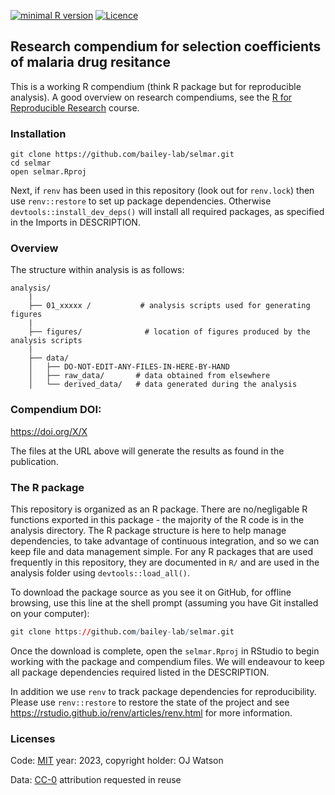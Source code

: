 
<!-- README.md is generated from README.Rmd. Please edit that file -->

[![minimal R
version](https://img.shields.io/badge/R%3E%3D-4.2.3-brightgreen.svg)](https://cran.r-project.org/)
[![Licence](https://img.shields.io/github/license/mashape/apistatus.svg)](http://choosealicense.com/licenses/mit/)

## Research compendium for selection coefficients of malaria drug resitance

This is a working R compendium (think R package but for reproducible
analysis). A good overview on research compendiums, see the [R for
Reproducible Research](https://annakrystalli.me/rrresearch/index.html)
course.

### Installation

    git clone https://github.com/bailey-lab/selmar.git
    cd selmar
    open selmar.Rproj

Next, if `renv` has been used in this repository (look out for
`renv.lock`) then use `renv::restore` to set up package dependencies.
Otherwise `devtools::install_dev_deps()` will install all required
packages, as specified in the Imports in DESCRIPTION.

### Overview

The structure within analysis is as follows:

    analysis/
        |
        ├── 01_xxxxx /           # analysis scripts used for generating figures
        |
        ├── figures/              # location of figures produced by the analysis scripts
        |
        ├── data/
        │   ├── DO-NOT-EDIT-ANY-FILES-IN-HERE-BY-HAND
        │   ├── raw_data/       # data obtained from elsewhere
        │   └── derived_data/   # data generated during the analysis

### Compendium DOI:

<https://doi.org/X/X>

The files at the URL above will generate the results as found in the
publication.

### The R package

This repository is organized as an R package. There are no/negligable R
functions exported in this package - the majority of the R code is in
the analysis directory. The R package structure is here to help manage
dependencies, to take advantage of continuous integration, and so we can
keep file and data management simple. For any R packages that are used
frequently in this repository, they are documented in `R/` and are used
in the analysis folder using `devtools::load_all()`.

To download the package source as you see it on GitHub, for offline
browsing, use this line at the shell prompt (assuming you have Git
installed on your computer):

``` r
git clone https://github.com/bailey-lab/selmar.git
```

Once the download is complete, open the `selmar.Rproj` in RStudio to
begin working with the package and compendium files. We will endeavour
to keep all package dependencies required listed in the DESCRIPTION.

<!-- To add this once all the analysis is done -->

In addition we use `renv` to track package dependencies for
reproducibility. Please use `renv::restore` to restore the state of the
project and see <https://rstudio.github.io/renv/articles/renv.html> for
more information.

### Licenses

Code: [MIT](http://opensource.org/licenses/MIT) year: 2023, copyright
holder: OJ Watson

Data: [CC-0](http://creativecommons.org/publicdomain/zero/1.0/)
attribution requested in reuse
